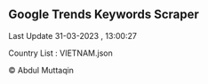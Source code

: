 

## Google Trends Keywords Scraper 
 
Last Update 31-03-2023 , 13:00:27

Country List :
VIETNAM.json



© Abdul Muttaqin 
